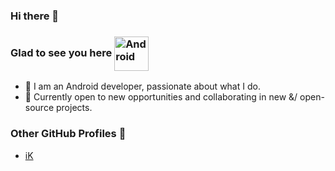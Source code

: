 ### Hi there 👋


### Glad to see you here <img align="center" alt="Android" width="55" src="https://media.giphy.com/media/Y4bzv6DYbYzy8jDnoW/giphy.gif"/>

- 🔭 I am an Android developer, passionate about what I do. 
- 🌱 Currently open to new opportunities and collaborating in new &/ open-source projects.

### Other GitHub Profiles 🚀
- [iK](https://github.com/carol-ikhokha)
